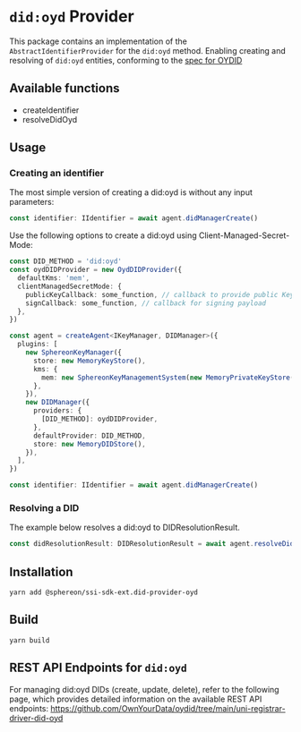 # `did:oyd` Provider

This package contains an implementation of the `AbstractIdentifierProvider` for the `did:oyd` method. Enabling creating and resolving of `did:oyd` entities, conforming to the [spec for OYDID](https://ownyourdata.github.io/oydid/)

## Available functions

- createIdentifier
- resolveDidOyd

## Usage

### Creating an identifier

The most simple version of creating a did:oyd is without any input parameters:

```typescript
const identifier: IIdentifier = await agent.didManagerCreate()
```

Use the following options to create a did:oyd using Client-Managed-Secret-Mode:

```typescript
const DID_METHOD = 'did:oyd'
const oydDIDProvider = new OydDIDProvider({
  defaultKms: 'mem',
  clientManagedSecretMode: {
    publicKeyCallback: some_function, // callback to provide public Key
    signCallback: some_function, // callback for signing payload
  },
})

const agent = createAgent<IKeyManager, DIDManager>({
  plugins: [
    new SphereonKeyManager({
      store: new MemoryKeyStore(),
      kms: {
        mem: new SphereonKeyManagementSystem(new MemoryPrivateKeyStore()),
      },
    }),
    new DIDManager({
      providers: {
        [DID_METHOD]: oydDIDProvider,
      },
      defaultProvider: DID_METHOD,
      store: new MemoryDIDStore(),
    }),
  ],
})

const identifier: IIdentifier = await agent.didManagerCreate()
```

### Resolving a DID

The example below resolves a did:oyd to DIDResolutionResult.

```typescript
const didResolutionResult: DIDResolutionResult = await agent.resolveDid({ didUrl: 'did:oyd:zQm...' })
```

## Installation

```shell
yarn add @sphereon/ssi-sdk-ext.did-provider-oyd
```

## Build

```shell
yarn build
```

## REST API Endpoints for `did:oyd`

For managing did:oyd DIDs (create, update, delete), refer to the following page, which provides detailed information on the available REST API endpoints: https://github.com/OwnYourData/oydid/tree/main/uni-registrar-driver-did-oyd
